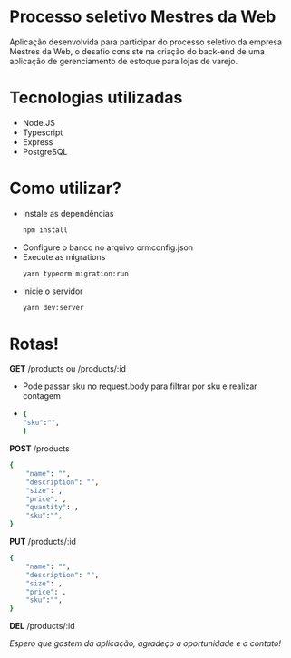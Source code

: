 # Processo seletivo Mestres da Web


Aplicação desenvolvida para participar do processo seletivo da empresa Mestres da Web, o desafio consiste na criação do back-end de uma aplicação de gerenciamento de estoque para lojas de varejo.

# Tecnologias utilizadas
  - Node.JS
  - Typescript
  - Express
  - PostgreSQL

# Como utilizar?

  - Instale as dependências 
    ```sh
    npm install
    ```
  - Configure o banco no arquivo ormconfig.json
  - Execute as migrations 
    ```sh
    yarn typeorm migration:run
    ```
  - Inicie o servidor
    ```sh
    yarn dev:server
    ```

# Rotas!

**GET** /products ou /products/:id
  - Pode passar sku no request.body para filtrar por sku e realizar contagem
  - ```sh
    {
	"sku":"",
    }
    ```

**POST** /products
```sh
{
    "name": "",
    "description": "",
    "size": ,
    "price": ,
    "quantity": ,
    "sku":"",
}
```
**PUT** /products/:id
```sh
{
    "name": "",
    "description": "",
    "size": ,
    "price": ,
    "sku":"",
}
```

**DEL** /products/:id

*Espero que gostem da aplicação, agradeço a oportunidade e o contato!*
